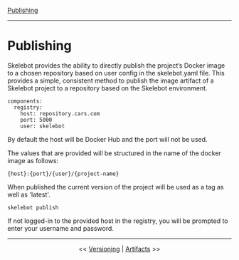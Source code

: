 [Publishing](publishing.md)

---

# Publishing

Skelebot provides the ability to directly publish the project’s Docker image to a chosen repository based on user config in the skelebot.yaml file. This provides a simple, consistent method to publish the image artifact of a Skelebot project to a repository based on the Skelebot environment.

```
components:
  registry:
    host: repository.cars.com
    port: 5000
    user: skelebot
```

By default the host will be Docker Hub and the port will not be used.

The values that are provided will be structured in the name of the docker image as follows:

```
{host}:{port}/{user}/{project-name}
```

When published the current version of the project will be used as a tag as well as 'latest'.

```
skelebot publish
```

If not logged-in to the provided host in the registry, you will be prompted to enter your username and password.

---

<center><< <a href="versioning.html">Versioning</a>  |  <a href="artifacts.html">Artifacts</a> >></center>
